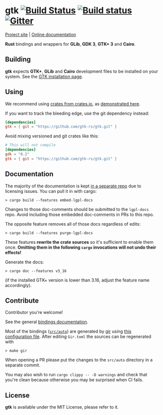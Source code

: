 # gtk [![Build Status](https://travis-ci.org/gtk-rs/gtk.png?branch=master)](https://travis-ci.org/gtk-rs/gtk) [![Build status](https://ci.appveyor.com/api/projects/status/5mot32ipr12iocw0?svg=true)](https://ci.appveyor.com/project/GuillaumeGomez/gtk) [![Gitter](https://badges.gitter.im/Join%20Chat.svg)](https://gitter.im/gtk-rs/gtk)

[Project site](http://gtk-rs.org/) | [Online documentation](https://gtk-rs.org/docs-src/)

__Rust__ bindings and wrappers for __GLib__, __GDK 3__, __GTK+ 3__  and __Cairo__.

## Building

__gtk__ expects __GTK+__, __GLib__ and __Cairo__ development files to be installed on your system.
See the [GTK installation page](https://www.gtk.org/docs/installations/).

## Using

We recommend using [crates from crates.io](https://crates.io/keywords/gtk-rs),
as [demonstrated here](http://gtk-rs.org/#using).

If you want to track the bleeding edge, use the git dependency instead:

```toml
[dependencies]
gtk = { git = "https://github.com/gtk-rs/gtk.git" }
```

Avoid mixing versioned and git crates like this:

```toml
# This will not compile
[dependencies]
gdk = "0.2"
gtk = { git = "https://github.com/gtk-rs/gtk.git" }
```

## Documentation

The majority of the documentation is kept [in a separate repo][gtk-md] due to
licensing issues. You can pull it in with cargo:

```shell
> cargo build --features embed-lgpl-docs
```

Changes to those doc-comments should be submitted to the `lgpl-docs` repo. Avoid
including those embedded doc-comments in PRs to this repo.

The opposite feature removes all of those docs regardless of edits:

```shell
> cargo build --features purge-lgpl-docs
```

These features **rewrite the crate sources** so it's sufficient to enable them
once. **Omitting them in the following `cargo` invocations will not undo their
effects!**

Generate the docs:

```shell
> cargo doc --features v3_16
```

(if the installed GTK+ version is lower than 3.16, adjust the feature name accordingly).

[gtk-md]: https://github.com/gtk-rs/lgpl-docs/blob/master/README.md

## Contribute

Contributor you're welcome!

See the general [bindings documentation](http://gtk-rs.org/docs/glib/).

Most of the bindings ([`src/auto`](src/auto)) are generated by [gir](https://github.com/gtk-rs/gir) using [this configuration file](Gir.toml). After editing `Gir.toml` the sources can be regenerated with

```shell
> make gir
```

When opening a PR please put the changes to the `src/auto` directory in a separate commit.

You may also wish to run `cargo clippy -- -D warnings` and check that you're clean because
otherwise you may be surprised when CI fails.

## License

__gtk__ is available under the MIT License, please refer to it.
